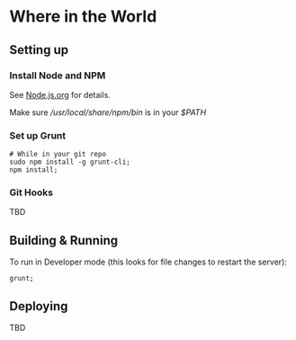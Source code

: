 Where in the World
===========================

Setting up
----------

### Install Node and NPM

See [Node.js.org](http://nodejs.org/download/) for details.

Make sure */usr/local/share/npm/bin* is in your *$PATH*

### Set up Grunt

	# While in your git repo
	sudo npm install -g grunt-cli;
	npm install;

### Git Hooks

TBD

Building & Running
--------

To run in Developer mode (this looks for file changes to restart the server):

	grunt;

Deploying
---------

TBD